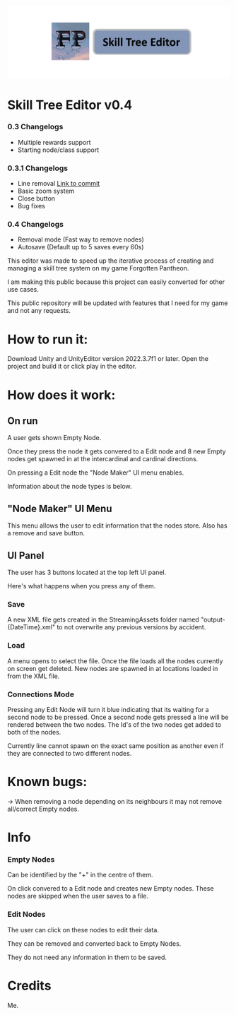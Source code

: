 ![alt text](https://github.com/itsEvil/SkillTreeEditor/blob/main/logo.png?raw=true)

# Skill Tree Editor v0.4

### 0.3 Changelogs

- Multiple rewards support
- Starting node/class support 

### 0.3.1 Changelogs
- Line removal [Link to commit](https://github.com/itsEvil/SkillTreeEditor/commit/b88b1248f0a8e26bcee967ba40f154b7e5beb981)
- Basic zoom system
- Close button
- Bug fixes

### 0.4 Changelogs
- Removal mode (Fast way to remove nodes)
- Autosave (Default up to 5 saves every 60s)

This editor was made to speed up the iterative process of creating and managing a skill tree system on my game Forgotten Pantheon.

I am making this public because this project can easily converted for other use cases.

This public repository will be updated with features that I need for my game and not any requests.

# How to run it:

Download Unity and UnityEditor version 2022.3.7f1 or later.
Open the project and build it or click play in the editor.

# How does it work:

## On run

A user gets shown Empty Node.

Once they press the node it gets convered to a Edit node and 
8 new Empty nodes get spawned in at the intercardinal and cardinal directions.

On pressing a Edit node the "Node Maker" UI menu enables.

Information about the node types is below.

## "Node Maker" UI Menu

This menu allows the user to edit information that the nodes store.
Also has a remove and save button.

## UI Panel

The user has 3 buttons located at the top left UI panel.

Here's what happens when you press any of them.

### Save

A new XML file gets created in the StreamingAssets folder 
named "output-{DateTime}.xml" to not overwrite any previous versions by accident.

### Load 

A menu opens to select the file.
Once the file loads all the nodes currently on screen get deleted.
New nodes are spawned in at locations loaded in from the XML file.

### Connections Mode

Pressing any Edit Node will turn it blue indicating that its waiting for a second node to be pressed.
Once a second node gets pressed a line will be rendered between the two nodes.
The Id's of the two nodes get added to both of the nodes.

Currently line cannot spawn on the exact same position as another even if they are connected to two different nodes.

# Known bugs:

-> When removing a node depending on its neighbours it may not remove all/correct Empty nodes.

# Info

### Empty Nodes

Can be identified by the "+" in the centre of them.

On click convered to a Edit node and creates new Empty nodes.
These nodes are skipped when the user saves to a file.

### Edit Nodes

The user can click on these nodes to edit their data.

They can be removed and converted back to Empty Nodes.

They do not need any information in them to be saved.

# Credits

Me.
